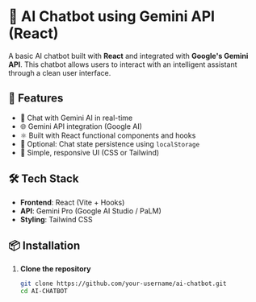 # 🤖 AI Chatbot using Gemini API (React)

A basic AI chatbot built with **React** and integrated with **Google's Gemini API**. This chatbot allows users to interact with an intelligent assistant through a clean user interface.

## 🚀 Features

- 💬 Chat with Gemini AI in real-time
- 🌐 Gemini API integration (Google AI)
- ⚛️ Built with React functional components and hooks
- 💾 Optional: Chat state persistence using `localStorage`
- 🎨 Simple, responsive UI (CSS or Tailwind)

## 🛠️ Tech Stack

- **Frontend**: React (Vite + Hooks)
- **API**: Gemini Pro (Google AI Studio / PaLM)
- **Styling**: Tailwind CSS 

## 📦 Installation

1. **Clone the repository**

   ```bash
   git clone https://github.com/your-username/ai-chatbot.git
   cd AI-CHATBOT
